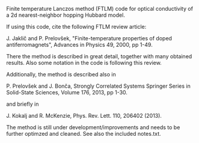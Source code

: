 Finite temperature Lanczos method (FTLM) code for optical conductivity of a 2d nearest-neighbor hopping Hubbard model.

If using this code, cite the following FTLM review article:

J. Jaklič and P. Prelovšek, "Finite-temperature properties of doped antiferromagnets", Advances in Physics 49, 2000, pp 1-49.

There the method is described in great detail, together with many obtained results. Also some notation in the code is following this review.

Additionally, the method is described also in 

P. Prelovšek and J. Bonča, Strongly Correlated Systems Springer Series in Solid-State Sciences, Volume 176, 2013, pp 1-30.

and briefly in 

J. Kokalj and R. McKenzie, Phys. Rev. Lett. 110, 206402 (2013). 
 
The method is still under development/improvements and needs to be further optimzed and cleaned. 
See also the included notes.txt. 
